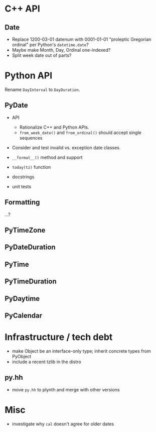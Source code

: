 # C++ API

## Date

- Replace 1200-03-01 datenum with 0001-01-01 "proleptic Gregorian ordinal" per
  Python's `datetime.date`?
- Maybe make Month, Day, Ordinal one-indexed?
- Split week date out of parts?

# Python API

Rename `DayInterval` to `DayDuration`.

## PyDate

- API

  - Rationalize C++ and Python APIs.
  - `from_week_date()` and `from_ordinal()` should accept single sequences

- Consider and test invalid vs. exception date classes.
- `__format__()` method and support
- `today(tz)` function
- docstrings
- unit tests

## Formatting

...?

## PyTimeZone

## PyDateDuration

## PyTime

## PyTimeDuration

## PyDaytime

## PyCalendar

# Infrastructure / tech debt

- make Object be an interface-only type; inherit concrete types from PyObject
- include a recent tzlib in the distro

## py.hh

- move `py.hh` to plynth and merge with other versions

# Misc

- investigate why `cal` doesn't agree for older dates

